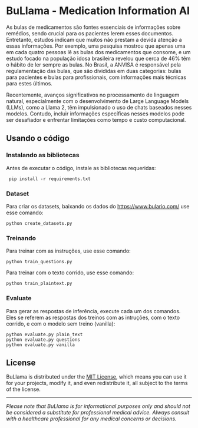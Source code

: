 # BuLlama - Medication Information AI

As bulas de medicamentos são fontes essenciais de informações sobre remédios, sendo crucial para os pacientes lerem esses documentos. Entretanto, estudos indicam que muitos não prestam a devida atenção a essas informações. Por exemplo, uma pesquisa mostrou que apenas uma em cada quatro pessoas lê as bulas dos medicamentos que consome, e um estudo focado na população idosa brasileira revelou que cerca de 46% têm o hábito de ler sempre as bulas. No Brasil, a ANVISA é responsável pela regulamentação das bulas, que são divididas em duas categorias: bulas para pacientes e bulas para profissionais, com informações mais técnicas para estes últimos.

Recentemente, avanços significativos no processamento de linguagem natural, especialmente com o desenvolvimento de Large Language Models (LLMs), como a Llama 2, têm impulsionado o uso de chats baseados nesses modelos. Contudo, incluir informações específicas nesses modelos pode ser desafiador e enfrentar limitações como tempo e custo computacional.


## Usando o código


### Instalando as bibliotecas

Antes de executar o código, instale as bibliotecas requeridas:

```
 pip install -r requirements.txt
```

### Dataset

Para criar os datasets, baixando os dados do https://www.bulario.com/ use esse comando:

```
python create_datasets.py
```

### Treinando

Para treinar com as instruções, use esse comando:

```
python train_questions.py

```
Para treinar com o texto corrido, use esse comando:

```
python train_plaintext.py
```

### Evaluate

Para gerar as respostas de inferência, execute cada um dos comandos. Eles se referem as respostas dos treinos com as intruções, com o texto corrido, e com o modelo sem treino (vanilla):

```
python evaluate.py plain_text
python evaluate.py questions
python evaluate.py vanilla

```


## License

BuLlama is distributed under the [MIT License](LICENSE), which means you can use it for your projects, modify it, and even redistribute it, all subject to the terms of the license.

---

*Please note that BuLlama is for informational purposes only and should not be considered a substitute for professional medical advice. Always consult with a healthcare professional for any medical concerns or decisions.*

